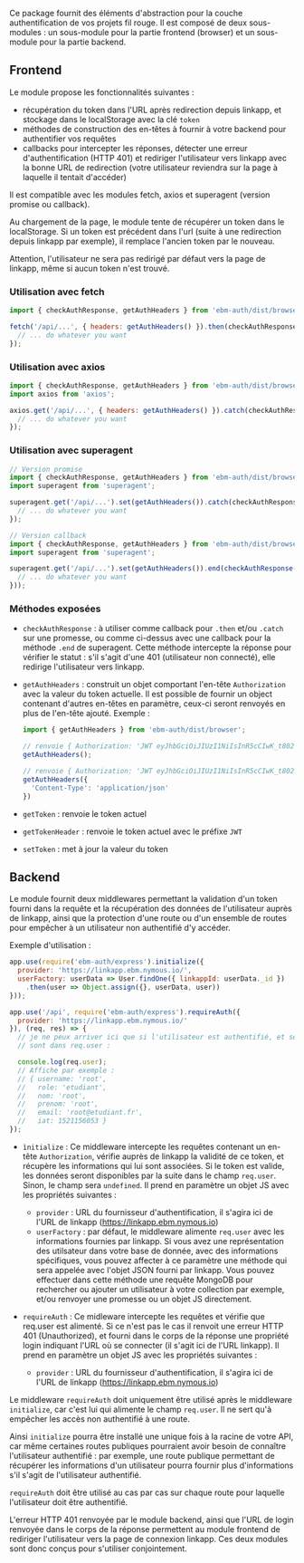 Ce package fournit des éléments d'abstraction pour la couche authentification de vos projets fil rouge. Il est composé de deux sous-modules : un sous-module pour la partie frontend (browser) et un sous-module pour la partie backend.

## Frontend

Le module propose les fonctionnalités suivantes :
- récupération du token dans l'URL après redirection depuis linkapp, et stockage dans le localStorage avec la clé `token`
- méthodes de construction des en-têtes à fournir à votre backend pour authentifier vos requêtes
- callbacks pour intercepter les réponses, détecter une erreur d'authentification (HTTP 401) et rediriger l'utilisateur vers linkapp avec la bonne URL de redirection (votre utilisateur reviendra sur la page à laquelle il tentait d'accéder)

Il est compatible avec les modules fetch, axios et superagent (version promise ou callback).

Au chargement de la page, le module tente de récupérer un token dans le localStorage. Si un token est précédent dans l'url (suite à une redirection depuis linkapp par exemple), il remplace l'ancien token par le nouveau.

Attention, l'utilisateur ne sera pas redirigé par défaut vers la page de linkapp, même si aucun token n'est trouvé.

### Utilisation avec fetch

```js
import { checkAuthResponse, getAuthHeaders } from 'ebm-auth/dist/browser';

fetch('/api/...', { headers: getAuthHeaders() }).then(checkAuthResponse).then(res => {
  // ... do whatever you want
});
```

### Utilisation avec axios

```js
import { checkAuthResponse, getAuthHeaders } from 'ebm-auth/dist/browser';
import axios from 'axios';

axios.get('/api/...', { headers: getAuthHeaders() }).catch(checkAuthResponse).then(res => {
  // ... do whatever you want
});
```

### Utilisation avec superagent

```js
// Version promise
import { checkAuthResponse, getAuthHeaders } from 'ebm-auth/dist/browser';
import superagent from 'superagent';

superagent.get('/api/...').set(getAuthHeaders()).catch(checkAuthResponse).then(response => {
  // ... do whatever you want
});
```

```js
// Version callback
import { checkAuthResponse, getAuthHeaders } from 'ebm-auth/dist/browser';
import superagent from 'superagent';

superagent.get('/api/...').set(getAuthHeaders()).end(checkAuthResponse((err, response) => {
  // ... do whatever you want
}));
```

### Méthodes exposées

- `checkAuthResponse` : à utiliser comme callback pour `.then` et/ou `.catch` sur une promesse, ou comme ci-dessus avec une callback pour la méthode `.end` de superagent. Cette méthode intercepte la réponse pour vérifier le statut : s'il s'agit d'une 401 (utilisateur non connecté), elle redirige l'utilisateur vers linkapp.

- `getAuthHeaders` : construit un objet comportant l'en-tête `Authorization` avec la valeur du token actuelle. Il est possible de fournir un object contenant d'autres en-têtes en paramètre, ceux-ci seront renvoyés en plus de l'en-tête ajouté. Exemple :
  ```js
  import { getAuthHeaders } from 'ebm-auth/dist/browser';

  // renvoie { Authorization: 'JWT eyJhbGciOiJIUzI1NiIsInR5cCIwK_t802LJxkUN4T1E3jbMMA' }
  getAuthHeaders();

  // renvoie { Authorization: 'JWT eyJhbGciOiJIUzI1NiIsInR5cCIwK_t802LJxkUN4T1E3jbMMA', 'Content-Type': 'application/json' }
  getAuthHeaders({
    'Content-Type': 'application/json'
  })
  ```

- `getToken` : renvoie le token actuel

- `getTokenHeader` : renvoie le token actuel avec le préfixe `JWT`

- `setToken` : met à jour la valeur du token


## Backend

Le module fournit deux middlewares permettant la validation d'un token fourni dans la requête et la récupération des données de l'utilisateur auprès de linkapp, ainsi que la protection d'une route ou d'un ensemble de routes pour empêcher à un utilisateur non authentifié d'y accéder.

Exemple d'utilisation :

```js
app.use(require('ebm-auth/express').initialize({
  provider: 'https://linkapp.ebm.nymous.io/',
  userFactory: userData => User.findOne({ linkappId: userData._id })
    .then(user => Object.assign({}, userData, user))
}));

app.use('/api', require('ebm-auth/express').requireAuth({
  provider: 'https://linkapp.ebm.nymous.io/'
}), (req, res) => {
  // je ne peux arriver ici que si l'utilisateur est authentifié, et ses données
  // sont dans req.user :

  console.log(req.user);
  // Affiche par exemple :
  // { username: 'root',
  //   role: 'etudiant',
  //   nom: 'root',
  //   prenom: 'root',
  //   email: 'root@etudiant.fr',
  //   iat: 1521156053 }
});
```

- `ìnitialize` : 
  Ce middleware intercepte les requêtes contenant un en-tête `Authorization`, vérifie auprès de linkapp la validité de ce token, et récupère les informations qui lui sont associées. Si le token est valide, les données seront disponibles par la suite dans le champ `req.user`. Sinon, le champ sera `undefined`. Il prend en paramètre un objet JS avec les propriétés suivantes :
  - `provider` : URL du fournisseur d'authentification, il s'agira ici de l'URL de linkapp (https://linkapp.ebm.nymous.io)
  - `userFactory` : par défaut, le middleware alimente `req.user` avec les informations fournies par linkapp. Si vous avez une représentation des utilsateur dans votre base de donnée, avec des informations spécifiques, vous pouvez affecter à ce paramètre une méthode qui sera appelée avec l'objet JSON fourni par linkapp. Vous pouvez effectuer dans cette méthode une requête MongoDB pour rechercher ou ajouter un utilisateur à votre collection par exemple, et/ou renvoyer une promesse ou un objet JS directement.

- `requireAuth` : Ce midleware intercepte les requêtes et vérifie que req.user est alimenté. Si ce n'est pas le cas il renvoit une erreur HTTP 401 (Unauthorized), et fourni dans le corps de la réponse une propriété login indiquant l'URL où se connecter (il s'agit ici de l'URL linkapp). Il prend en paramètre un objet JS avec les propriétés suivantes :
  - `provider` : URL du fournisseur d'authentification, il s'agira ici de l'URL de linkapp (https://linkapp.ebm.nymous.io)

Le middleware `requireAuth` doit uniquement être utilisé après le middleware `initialize`, car c'est lui qui alimente le champ `req.user`. Il ne sert qu'à empêcher les accès non authentifié à une route.

Ainsi `initialize` pourra être installé une unique fois à la racine de votre API, car même certaines routes publiques pourraient avoir besoin de connaître l'utilisateur authentifié : par exemple, une route publique permettant de récupérer les informations d'un utilisateur pourra fournir plus d'informations s'il s'agit de l'utilisateur authentifié.

`requireAuth` doit être utilisé au cas par cas sur chaque route pour laquelle l'utilisateur doit être authentifié.

L'erreur HTTP 401 renvoyée par le module backend, ainsi que l'URL de login renvoyée dans le corps de la réponse permettent au module frontend de rediriger l'utilisateur vers la page de connexion linkapp. Ces deux modules sont donc conçus pour s'utiliser conjointement.
